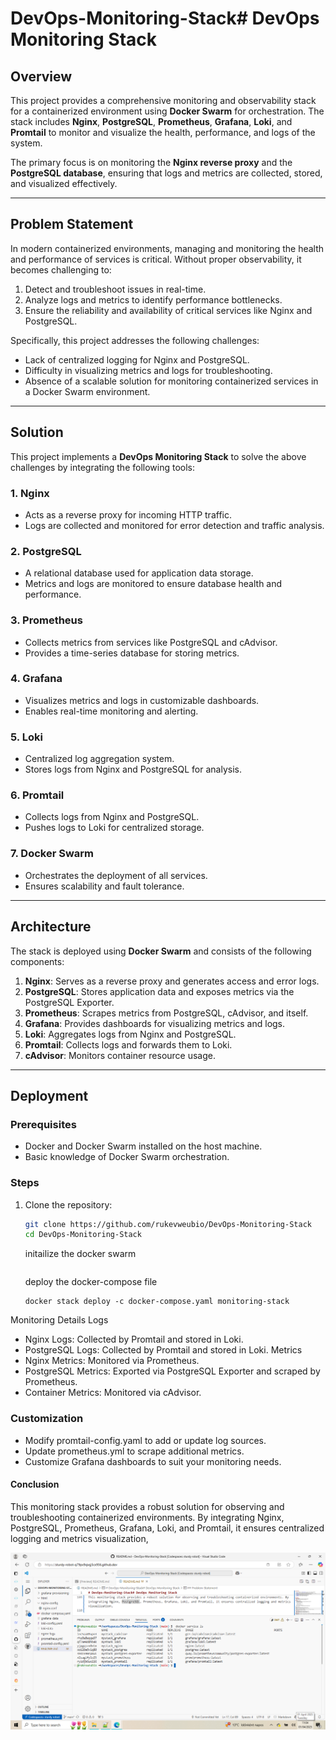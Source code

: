 # DevOps-Monitoring-Stack# DevOps Monitoring Stack

## Overview

This project provides a comprehensive monitoring and observability stack for a containerized environment using **Docker Swarm** for orchestration. The stack includes **Nginx**, **PostgreSQL**, **Prometheus**, **Grafana**, **Loki**, and **Promtail** to monitor and visualize the health, performance, and logs of the system. 

The primary focus is on monitoring the **Nginx reverse proxy** and the **PostgreSQL database**, ensuring that logs and metrics are collected, stored, and visualized effectively.

---

## Problem Statement

In modern containerized environments, managing and monitoring the health and performance of services is critical. Without proper observability, it becomes challenging to:

1. Detect and troubleshoot issues in real-time.
2. Analyze logs and metrics to identify performance bottlenecks.
3. Ensure the reliability and availability of critical services like Nginx and PostgreSQL.

Specifically, this project addresses the following challenges:
- Lack of centralized logging for Nginx and PostgreSQL.
- Difficulty in visualizing metrics and logs for troubleshooting.
- Absence of a scalable solution for monitoring containerized services in a Docker Swarm environment.

---

## Solution

This project implements a **DevOps Monitoring Stack** to solve the above challenges by integrating the following tools:

### 1. **Nginx**
   - Acts as a reverse proxy for incoming HTTP traffic.
   - Logs are collected and monitored for error detection and traffic analysis.

### 2. **PostgreSQL**
   - A relational database used for application data storage.
   - Metrics and logs are monitored to ensure database health and performance.

### 3. **Prometheus**
   - Collects metrics from services like PostgreSQL and cAdvisor.
   - Provides a time-series database for storing metrics.

### 4. **Grafana**
   - Visualizes metrics and logs in customizable dashboards.
   - Enables real-time monitoring and alerting.

### 5. **Loki**
   - Centralized log aggregation system.
   - Stores logs from Nginx and PostgreSQL for analysis.

### 6. **Promtail**
   - Collects logs from Nginx and PostgreSQL.
   - Pushes logs to Loki for centralized storage.

### 7. **Docker Swarm**
   - Orchestrates the deployment of all services.
   - Ensures scalability and fault tolerance.

---

## Architecture

The stack is deployed using **Docker Swarm** and consists of the following components:

1. **Nginx**: Serves as a reverse proxy and generates access and error logs.
2. **PostgreSQL**: Stores application data and exposes metrics via the PostgreSQL Exporter.
3. **Prometheus**: Scrapes metrics from PostgreSQL, cAdvisor, and itself.
4. **Grafana**: Provides dashboards for visualizing metrics and logs.
5. **Loki**: Aggregates logs from Nginx and PostgreSQL.
6. **Promtail**: Collects logs and forwards them to Loki.
7. **cAdvisor**: Monitors container resource usage.

---

## Deployment

### Prerequisites
- Docker and Docker Swarm installed on the host machine.
- Basic knowledge of Docker Swarm orchestration.

### Steps
1. Clone the repository:
   ```bash
   git clone https://github.com/rukevweubio/DevOps-Monitoring-Stack
   cd DevOps-Monitoring-Stack
   ```

   initailize the docker swarm 
   ```docker swarm init
   ```
   deploy the docker-compose file 
   ```
   docker stack deploy -c docker-compose.yaml monitoring-stack
   ```
Monitoring Details
Logs
- Nginx Logs: Collected by Promtail and stored in Loki.
- PostgreSQL Logs: Collected by Promtail and stored in Loki.
Metrics
- Nginx Metrics: Monitored via Prometheus.
- PostgreSQL Metrics: Exported via PostgreSQL Exporter and scraped by Prometheus.
- Container Metrics: Monitored via cAdvisor.

### Customization
- Modify promtail-config.yaml to add or update log sources.
- Update prometheus.yml to scrape additional metrics.
- Customize Grafana dashboards to suit your monitoring needs.

#### Conclusion
This monitoring stack provides a robust solution for observing and troubleshooting containerized environments. By integrating Nginx, PostgreSQL, Prometheus, Grafana, Loki, and Promtail, it ensures centralized logging and metrics visualization, 


![docker swarm replication](https://github.com/rukevweubio/DevOps-Monitoring-Stack/blob/main/picture/Screenshot%20(575).png)
